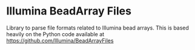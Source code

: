 # Illumina BeadArray Files

Library to parse file formats related to Illumina bead arrays. This is based heavily on the Python code available at https://github.com/Illumina/BeadArrayFiles